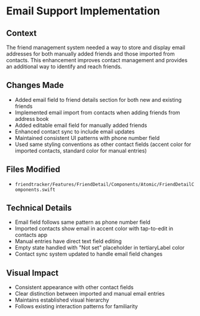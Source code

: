 # Email Support Implementation

## Context
The friend management system needed a way to store and display email addresses for both manually added friends and those imported from contacts. This enhancement improves contact management and provides an additional way to identify and reach friends.

## Changes Made
- Added email field to friend details section for both new and existing friends
- Implemented email import from contacts when adding friends from address book
- Added editable email field for manually added friends
- Enhanced contact sync to include email updates
- Maintained consistent UI patterns with phone number field
- Used same styling conventions as other contact fields (accent color for imported contacts, standard color for manual entries)

## Files Modified
- `friendtracker/Features/FriendDetail/Components/Atomic/FriendDetailComponents.swift`

## Technical Details
- Email field follows same pattern as phone number field
- Imported contacts show email in accent color with tap-to-edit in contacts app
- Manual entries have direct text field editing
- Empty state handled with "Not set" placeholder in tertiaryLabel color
- Contact sync system updated to handle email field changes

## Visual Impact
- Consistent appearance with other contact fields
- Clear distinction between imported and manual email entries
- Maintains established visual hierarchy
- Follows existing interaction patterns for familiarity 